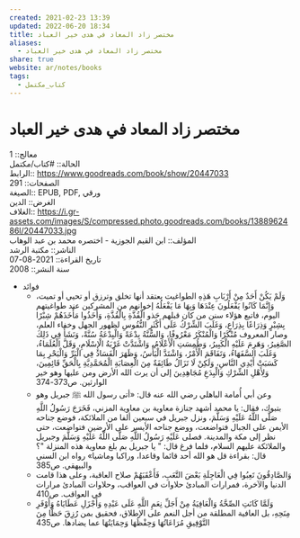 ```yaml
---  
created: 2021-02-23 13:39  
updated: 2022-06-20 18:34  
title: مختصر زاد المعاد في هدى خير العباد  
aliases:  
  - مختصر زاد المعاد في هدى خير العباد  
share: true  
website: ar/notes/books  
tags:  
  - كتاب_مكتمل  
---  
```

  
  
# مختصر زاد المعاد في هدى خير العباد  
  
معالج:: 1  
الحالة:: #كتاب/مكتمل  
الرابط:: https://www.goodreads.com/book/show/20447033  
الصفحات:: 291  
الصيغة:: EPUB, PDF, ورقي  
الغرض:: الدين  
الغلاف:: https://i.gr-assets.com/images/S/compressed.photo.goodreads.com/books/1388962486l/20447033.jpg  
المؤلف:: ابن القيم الجوزية - اختصره محمد بن عبد الوهاب  
الناشر:: مكتبة الرشد  
تاريخ القراءة:: 2021-08-07  
سنة النشر:: 2008  
  
- فوائد  
  - وَلَمْ يَكُنْ أَحَدٌ مِنْ أَرْبَابِ هَذِهِ الطواغيت يعتقد أنها تخلق وترزق أو تحيي أو تميت، وَإِنَّمَا كَانُوا يَفْعَلُونَ عِنْدَهَا وَبِهَا مَا يَفْعَلُهُ إخوانهم من المشركين عند طواغيتهم اليوم، فاتبع هؤلاء سنن من كان قبلهم حَذو الْقُذَّةِ بِالْقُذَّةِ، وَأَخَذُوا مَأْخَذَهُمْ شِبْرًا بِشِبْرٍ وَذِرَاعًا بِذِرَاعٍ، وَغَلَبَ الشِّرْكُ عَلَى أَكْثَرِ النُّفُوسِ لظهور الجهل وخفاء العلم، وصار المعروف مُنْكَرًا وَالْمُنْكَرُ مَعْرُوفًا، وَالسُّنَّةُ بِدْعَةً وَالْبِدْعَةُ سُنَّةً، وَنَشَأَ فِي ذَلِكَ الصَّغِيرُ، وَهَرِمَ عَلَيْهِ الْكَبِيرُ، وَطُمِسَتِ الْأَعْلَامُ، وَاشْتَدَّتْ غَرْبَةُ الْإِسْلَامِ، وَقَلَّ الْعُلَمَاءُ، وَغَلَبَ السَّفَهَاءُ، وَتَفَاقَمَ الْأَمْرُ، وَاشْتَدَّ الْبَأْسُ، وَظَهَرَ الْفَسَادُ فِي الْبَرِّ وَالْبَحْرِ بِمَا كَسَبَتْ أَيْدِي النَّاسِ، وَلَكِنْ لَا تَزَالُ طَائِفَةٌ مِنَ الْعِصَابَةِ الْمُحَمَّدِيَّةِ بِالْحَقِّ قَائِمِينَ، وَلِأَهْلِ الشِّرْكِ وَالْبِدَعِ مُجَاهِدِينَ إلى أن يرث الله الأرض ومن عليها وهو خير الوارثين. ص373-374  
  - وعن أبي أُمامة الباهلي رضي الله عنه قال: «أتى رسول الله ﷺ جبريل وهو بتبوك، فقال: يا محمد أشهد جنازة معاوية بن معاوية المزني، فَخَرَجَ رَسُولُ اللَّهِ صَلَّى اللَّهُ عَلَيْهِ وَسَلَّمَ، ونزل جبريل في سبعين ألفا من الملائكة، فوضع جناحه الأيمن على الجبال فتواضعت، ووضع جناحه الأيسر على الأرضين فتواضعت، حتى نظر إلى مكة والمدينة. فصلى عَلَيْهِ رَسُولُ اللَّهِ صَلَّى اللَّهُ عَلَيْهِ وَسَلَّمَ وجبريل والملائكة عليهم السلام، فلما فرغ قال: " يا جبريل بم بلغ معاوية هذه المنزلة "؟ قال: بقراءة قل هو الله أحد قائما وقاعدا، وراكبا وماشيا» رواه ابن السني والبيهقي. ص385  
  - وَالصَّادِقُونَ تَعِبُوا فِي الْعَاجِلَةِ بَعْضَ التَّعَبِ، فَأَعْقَبَهُمْ صلاح العاقبة، وعلى هذا قامت الدنيا والآخرة، فمرارات المبادئ حلاوات في العواقب، وحلاوات المبادئ مرارات في العواقب. ص410  
  - وَلَمَّا كَانَتِ الصِّحَّةُ وَالْعَافِيَةُ مِنْ أَجَلِّ نِعَمِ اللَّهِ عَلَى عَبْدِهِ وَأَجْزَلِ عَطَايَاهُ وَأَوْفَرِ مِنَحِهِ، بل العافية المطلقة من أجل النعم على الإطلاق، فحقيق بمن رُزِقَ حَظًّا مِنَ التَّوْفِيقِ مُرَاعَاتُهَا وَحِفْظُهَا وَحِمَايَتُهَا عما يضادها. ص435  
